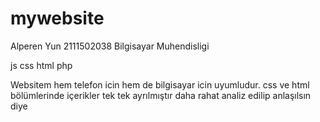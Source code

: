 # mywebsite
Alperen Yun 2111502038 Bilgisayar Muhendisligi

js css html php

Websitem hem telefon icin hem de bilgisayar icin uyumludur. css ve html bölümlerinde içerikler tek tek ayrılmıştır daha rahat analiz edilip anlaşılsın diye